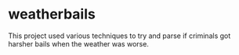 # weatherbails
This project used various techniques to try and parse if criminals got harsher bails when the weather was worse.
